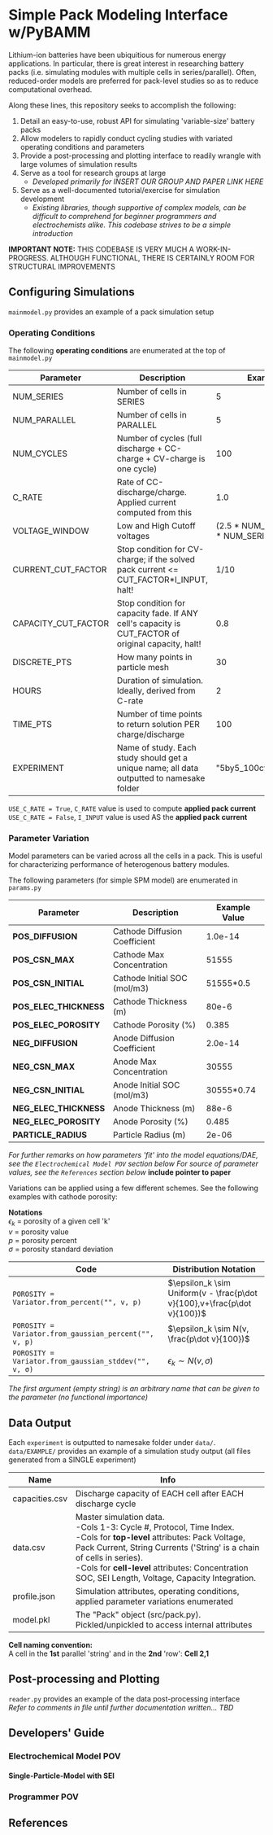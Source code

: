 # Simple Pack Modeling Interface w/PyBAMM

Lithium-ion batteries have been ubiquitious for numerous energy applications. In particular, there is great interest in researching battery packs (i.e. simulating modules with multiple cells in series/parallel). Often, reduced-order models are preferred for pack-level studies so as to reduce computational overhead.

Along these lines, this repository seeks to accomplish the following: 
1) Detail an easy-to-use, robust API for simulating 'variable-size' battery packs 
2) Allow modelers to rapidly conduct cycling studies with variated operating conditions and parameters
3) Provide a post-processing and plotting interface to readily wrangle with large volumes of simulation results
4) Serve as a tool for research groups at large
    - _Developed primarily for INSERT OUR GROUP AND PAPER LINK HERE_ 
5) Serve as a well-documented tutorial/exercise for simulation development
    - _Existing libraries, though supportive of complex models, can be difficult to comprehend for beginner programmers and electrochemists alike. This codebase strives to be a simple introduction_

**IMPORTANT NOTE:** THIS CODEBASE IS VERY MUCH A WORK-IN-PROGRESS. ALTHOUGH FUNCTIONAL, THERE IS CERTAINLY ROOM FOR STRUCTURAL IMPROVEMENTS 


## Configuring Simulations
`mainmodel.py` provides an example of a pack simulation setup

### Operating Conditions
The following **operating conditions** are enumerated at the top of `mainmodel.py`

| **Parameter**           | **Description**                                                                 | **Example**                                |
|-------------------------|---------------------------------------------------------------------------------|------------------------------------------|
| NUM_SERIES              | Number of cells in SERIES                                                       | 5                                      |
| NUM_PARALLEL            | Number of cells in PARALLEL                                                     | 5                                      |
| NUM_CYCLES              | Number of cycles (full discharge + CC-charge + CV-charge is one cycle)          | 100                                    |
| C_RATE                  | Rate of CC-discharge/charge. Applied current computed from this                 | 1.0                                   |
| VOLTAGE_WINDOW         | Low and High Cutoff voltages                                      | (2.5 * NUM_SERIES, 4.1 * NUM_SERIES)                         |
| CURRENT_CUT_FACTOR      | Stop condition for CV-charge; if the solved pack current <= CUT_FACTOR*I_INPUT, halt! | 1/10                                     |
| CAPACITY_CUT_FACTOR      | Stop condition for capacity fade. If ANY cell's capacity is CUT_FACTOR of original capacity, halt! | 0.8                                     |
| DISCRETE_PTS            | How many points in particle mesh                                                | 30                                       |
| HOURS                   | Duration of simulation. Ideally, derived from C-rate                            | 2                                        |
| TIME_PTS                | Number of time points to return solution PER charge/discharge                   | 100                                      |
| EXPERIMENT              | Name of study. Each study should get a unique name; all data outputted to namesake folder | "5by5_100cycles_const"          |

`USE_C_RATE = True`,  `C_RATE` value is used to compute **applied pack current**  
`USE_C_RATE = False`, `I_INPUT` value is used AS the **applied pack current**


### Parameter Variation
Model parameters can be varied across all the cells in a pack. This is useful for characterizing performance of heterogenous battery modules.

The following parameters (for simple SPM model) are enumerated in `params.py`

| **Parameter**           | **Description**              | **Example Value** |
|-------------------------|------------------------------|-------------------|
| **POS_DIFFUSION**       | Cathode Diffusion Coefficient            | 1.0e-14           |
| **POS_CSN_MAX**         | Cathode Max Concentration     | 51555             |
| **POS_CSN_INITIAL**     | Cathode Initial SOC (mol/m3)        | 51555*0.5         |
| **POS_ELEC_THICKNESS**  | Cathode Thickness (m)          | 80e-6             |
| **POS_ELEC_POROSITY**   | Cathode Porosity  (%)           | 0.385             |
| **NEG_DIFFUSION**       | Anode Diffusion Coefficient              | 2.0e-14           |
| **NEG_CSN_MAX**         | Anode Max Concentration      | 30555             |
| **NEG_CSN_INITIAL**     | Anode Initial SOC (mol/m3)           | 30555*0.74        |
| **NEG_ELEC_THICKNESS**  | Anode Thickness (m)             | 88e-6             |
| **NEG_ELEC_POROSITY**   | Anode Porosity  (%)             | 0.485             |
| **PARTICLE_RADIUS**     | Particle Radius (m)             | 2e-06             |

_For further remarks on how parameters 'fit' into the model equations/DAE, see the `Electrochemical Model POV` section below_
_For source of parameter values, see the `References` section below_ **include pointer to paper**
 
Variations can be applied using a few different schemes. See the following examples with cathode porosity:

**Notations**  
$\epsilon_k$ = porosity of a given cell 'k'  
$v$ = porosity value  
$p$ = porosity percent  
$\sigma$ = porosity standard deviation

| **Code**                                                     | **Distribution Notation**                                        |
|--------------------------------------------------------------|--------------------------------------------------|
| `POROSITY = Variator.from_percent("", v, p)` | $\epsilon_k \sim Uniform(v - \frac{p\dot v}{100},v+\frac{p\dot v}{100})$ |
| `POROSITY = Variator.from_gaussian_percent("", v, p)` | $\epsilon_k \sim N(v, \frac{p\dot v}{100})$          |
| `POROSITY = Variator.from_gaussian_stddev("", v, σ)` | $\epsilon_k \sim N(v,σ)$                   |

_The first argument (empty string) is an arbitrary name that can be given to the parameter (no functional importance)_

## Data Output
Each `experiment` is outputted to namesake folder under `data/`.  
`data/EXAMPLE/` provides an example of a simulation study output (all files generated from a SINGLE experiment)

| Name          | Info                                                                                                 |
|---------------|------------------------------------------------------------------------------------------------------|
| capacities.csv| Discharge capacity of EACH cell after EACH discharge cycle                                         |
| data.csv      | Master simulation data. <br> -Cols 1-3: Cycle #, Protocol, Time Index. <br> -Cols for **top-level** attributes: Pack Voltage, Pack Current, String Currents ('String' is a chain of cells in series). <br> -Cols for **cell-level** attributes: Concentration SOC, SEI Length, Voltage, Capacity Integration. |
| profile.json  | Simulation attributes, operating conditions, applied parameter variations enumerated                 |
| model.pkl     | The "Pack" object (src/pack.py). Pickled/unpickled to access internal attributes                      |

**Cell naming convention:**  
A cell in the **1st** parallel 'string' and in the **2nd** 'row': **Cell 2,1**

## Post-processing and Plotting
`reader.py` provides an example of the data post-processing interface  
_Refer to comments in file until further documentation written... TBD_

## Developers' Guide

### Electrochemical Model POV 

#### Single-Particle-Model with SEI

### Programmer POV

## References


